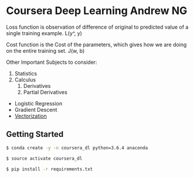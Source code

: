 # Coursera Deep Learning Andrew NG

Loss function is observation of difference of original to predicted value of a single training example. L(y^, y)

Cost function is the Cost of the parameters, which gives how we are doing on the entire training set. J(w, b)

Other Important Subjects to consider:

1. Statistics
2. Calculus
    1. Derivatives
    2. Partial Derivatives

* Logistic Regression
* Gradient Descent
* [Vectorization](01_Vectorization_demo.ipynb)

## Getting Started

```sh
$ conda create -y -n coursera_dl python=3.6.4 anaconda
```

```sh
$ source activate coursera_dl
```

```sh
$ pip install -r requirements.txt
```